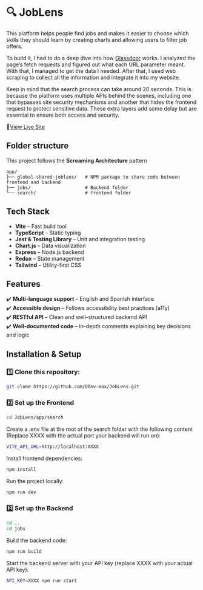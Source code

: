 # 🔍 JobLens

This platform helps people find jobs and makes it easier to choose which skills they should learn by creating charts and allowing users to filter job offers.

To build it, I had to do a deep dive into how [Glassdoor](https://www.glassdoor.com/)
 works. I analyzed the page’s fetch requests and figured out what each URL parameter meant. With that, I managed to get the data I needed. After that, I used web scraping to collect all the information and integrate it into my website.

 Keep in mind that the search process can take around 20 seconds. This is because the platform uses multiple APIs behind the scenes, including one that bypasses site security mechanisms and another that hides the frontend request to protect sensitive data. These extra layers add some delay but are essential to ensure both access and security.


🔗[View Live Site](https://job-lens-nu.vercel.app/)


## **Folder structure**

This project follows the **Screaming Architecture** pattern

```plaintext
app/
├── global-shared-joblens/   # NPM package to share code between frontend and backend
├── jobs/                    # Backend folder
└── search/                  # Frontend folder
```

## **Tech Stack**

- **Vite** – Fast build tool  
- **TypeScript** – Static typing  
- **Jest & Testing Library** – Unit and integration testing
- **Chart.js** – Data visualization  
- **Express** – Node.js backend  
- **Redux** – State management  
- **Tailwind** – Utility-first CSS  


## Features

✔️  **Multi-language support** – English and Spanish interface  
✔️ **Accessible design** – Follows accessibility best practices (a11y)  
✔️ **RESTful API** – Clean and well-structured backend API  
✔️  **Well-documented code** – In-depth comments explaining key decisions and logic


## **Installation & Setup**

### 1️⃣ Clone this repository:

```bash
git clone https://github.com/DDev-max/JobLens.git
```

### 2️⃣  Set up the Frontend

```bash
cd JobLens/app/search
```

Create a .env file at the root of the search folder with the following content (Replace XXXX with the actual port your backend will run on):

```bash
VITE_API_URL=http://localhost:XXXX
```
Install frontend dependencies:

```bash
npm install
```
Run the project locally:
```bash
npm run dev
```
### 2️⃣  Set up the Backend

```bash
cd ..
cd jobs
```
Build the backend code:
```bash
npm run build
```

Start the backend server with your API key (replace XXXX with your actual API key):

```bash
API_KEY=XXXX npm run start
```
